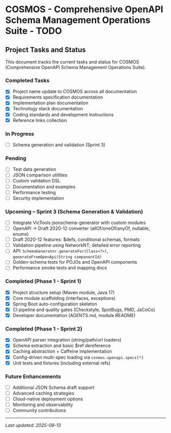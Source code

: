 # COSMOS - Comprehensive OpenAPI Schema Management Operations Suite - TODO

## Project Tasks and Status

This document tracks the current tasks and status for COSMOS (Comprehensive OpenAPI Schema Management Operations Suite).

### Completed Tasks
- [x] Project name update to COSMOS across all documentation
- [x] Requirements specification documentation
- [x] Implementation plan documentation
- [x] Technology stack documentation
- [x] Coding standards and development instructions
- [x] Reference links collection

### In Progress
- [ ] Schema generation and validation (Sprint 3)

### Pending
- [ ] Test data generation
- [ ] JSON comparison utilities
- [ ] Custom validation DSL
- [ ] Documentation and examples
- [ ] Performance testing
- [ ] Security implementation

### Upcoming – Sprint 3 (Schema Generation & Validation)
- [ ] Integrate VicTools jsonschema-generator with custom modules
- [ ] OpenAPI → Draft 2020-12 converter (allOf/oneOf/anyOf, nullable, enums)
- [ ] Draft 2020-12 features: $defs, conditional schemas, formats
- [ ] Validation pipeline using NetworkNT; detailed error reporting
- [ ] API: `SchemaGenerator.generateFor(Class<?>)`, `generateFromOpenApi(String componentId)`
- [ ] Golden-schema tests for POJOs and OpenAPI components
- [ ] Performance smoke tests and mapping docs

### Completed (Phase 1 - Sprint 1)
- [x] Project structure setup (Maven module, Java 17)
- [x] Core module scaffolding (interfaces, exceptions)
- [x] Spring Boot auto-configuration skeleton
- [x] CI pipeline and quality gates (Checkstyle, SpotBugs, PMD, JaCoCo)
- [x] Developer documentation (AGENTS.md, module README)

### Completed (Phase 1 - Sprint 2)
- [x] OpenAPI parser integration (string/path/url loaders)
- [x] Schema extraction and basic $ref dereference
- [x] Caching abstraction + Caffeine implementation
- [x] Config-driven multi-spec loading via `cosmos.openapi.specs[*]`
- [x] Unit tests and fixtures (including external refs)

### Future Enhancements
- [ ] Additional JSON Schema draft support
- [ ] Advanced caching strategies
- [ ] Cloud-native deployment options
- [ ] Monitoring and observability
- [ ] Community contributions

---

*Last updated: 2025-09-13*
